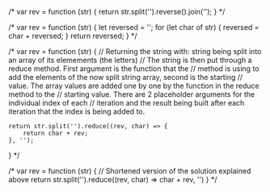 /* var rev = function (str) {
    return str.split('').reverse().join('');
} */

/* var rev = function (str) {
    let reversed = '';
    for (let char of str) {
        reversed = char + reversed;
    }
    return reversed;
} */

/* var rev = function (str) {
    // Returning the string with: string being split into an array of its elemements (the letters)
    // The string is then put through a reduce method. First argument is the function that the
    // method is using to add the elements of the now split string array, second is the starting
    // value. The array values are added one by one by the function in the reduce method to the 
    // starting value. There are 2 placeholder arguments for the individual index of each
    // iteration and the result being built after each iteration that the index is being added to.

    return str.split('').reduce((rev, char) => {
        return char + rev;
    }, '');
} */
            
/* var rev = function (str) {
    // Shortened version of the solution explained above
    return str.split('').reduce((rev, char) => char + rev, '')
} */  